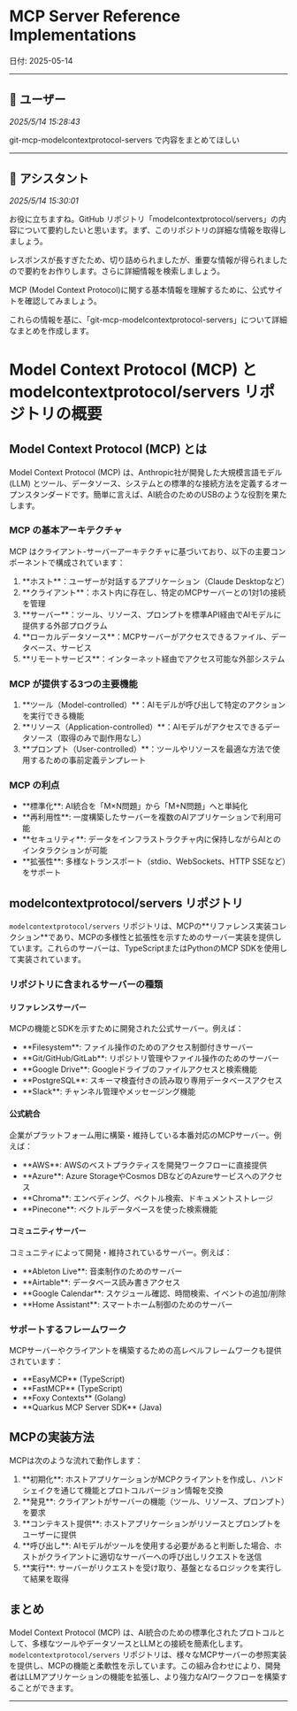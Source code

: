 # MCP Server Reference Implementations

日付: 2025-05-14

---

## 👤 ユーザー
*2025/5/14 15:28:43*

git-mcp-modelcontextprotocol-servers で内容をまとめてほしい

---

## 🤖 アシスタント
*2025/5/14 15:30:01*

お役に立ちますね。GitHub リポジトリ「modelcontextprotocol/servers」の内容について要約したいと思います。まず、このリポジトリの詳細な情報を取得しましょう。


レスポンスが長すぎたため、切り詰められましたが、重要な情報が得られましたので要約をお作りします。さらに詳細情報を検索しましょう。


MCP (Model Context Protocol)に関する基本情報を理解するために、公式サイトを確認してみましょう。


これらの情報を基に、「git-mcp-modelcontextprotocol-servers」について詳細なまとめを作成します。

# Model Context Protocol (MCP) と modelcontextprotocol/servers リポジトリの概要

## Model Context Protocol (MCP) とは

Model Context Protocol (MCP) は、Anthropic社が開発した大規模言語モデル (LLM) とツール、データソース、システムとの標準的な接続方法を定義するオープンスタンダードです。簡単に言えば、AI統合のためのUSBのような役割を果たします。

### MCP の基本アーキテクチャ

MCP はクライアント-サーバーアーキテクチャに基づいており、以下の主要コンポーネントで構成されています：

1. \*\*ホスト\*\*：ユーザーが対話するアプリケーション（Claude Desktopなど）
2. \*\*クライアント\*\*：ホスト内に存在し、特定のMCPサーバーとの1対1の接続を管理
3. \*\*サーバー\*\*：ツール、リソース、プロンプトを標準API経由でAIモデルに提供する外部プログラム
4. \*\*ローカルデータソース\*\*：MCPサーバーがアクセスできるファイル、データベース、サービス
5. \*\*リモートサービス\*\*：インターネット経由でアクセス可能な外部システム

### MCP が提供する3つの主要機能

1. \*\*ツール（Model-controlled）\*\*：AIモデルが呼び出して特定のアクションを実行できる機能
2. \*\*リソース（Application-controlled）\*\*：AIモデルがアクセスできるデータソース（取得のみで副作用なし）
3. \*\*プロンプト（User-controlled）\*\*：ツールやリソースを最適な方法で使用するための事前定義テンプレート

### MCP の利点

- \*\*標準化\*\*: AI統合を「M×N問題」から「M+N問題」へと単純化
- \*\*再利用性\*\*: 一度構築したサーバーを複数のAIアプリケーションで利用可能
- \*\*セキュリティ\*\*: データをインフラストラクチャ内に保持しながらAIとのインタラクションが可能
- \*\*拡張性\*\*: 多様なトランスポート（stdio、WebSockets、HTTP SSEなど）をサポート

## modelcontextprotocol/servers リポジトリ

`modelcontextprotocol/servers` リポジトリは、MCPの\*\*リファレンス実装コレクション\*\*であり、MCPの多様性と拡張性を示すためのサーバー実装を提供しています。これらのサーバーは、TypeScriptまたはPythonのMCP SDKを使用して実装されています。

### リポジトリに含まれるサーバーの種類

#### リファレンスサーバー
MCPの機能とSDKを示すために開発された公式サーバー。例えば：

- \*\*Filesystem\*\*: ファイル操作のためのアクセス制御付きサーバー
- \*\*Git/GitHub/GitLab\*\*: リポジトリ管理やファイル操作のためのサーバー
- \*\*Google Drive\*\*: Googleドライブのファイルアクセスと検索機能
- \*\*PostgreSQL\*\*: スキーマ検査付きの読み取り専用データベースアクセス
- \*\*Slack\*\*: チャンネル管理やメッセージング機能

#### 公式統合
企業がプラットフォーム用に構築・維持している本番対応のMCPサーバー。例えば：

- \*\*AWS\*\*: AWSのベストプラクティスを開発ワークフローに直接提供
- \*\*Azure\*\*: Azure StorageやCosmos DBなどのAzureサービスへのアクセス
- \*\*Chroma\*\*: エンベディング、ベクトル検索、ドキュメントストレージ
- \*\*Pinecone\*\*: ベクトルデータベースを使った検索機能

#### コミュニティサーバー
コミュニティによって開発・維持されているサーバー。例えば：

- \*\*Ableton Live\*\*: 音楽制作のためのサーバー
- \*\*Airtable\*\*: データベース読み書きアクセス
- \*\*Google Calendar\*\*: スケジュール確認、時間検索、イベントの追加/削除
- \*\*Home Assistant\*\*: スマートホーム制御のためのサーバー

### サポートするフレームワーク

MCPサーバーやクライアントを構築するための高レベルフレームワークも提供されています：

- \*\*EasyMCP\*\* (TypeScript)
- \*\*FastMCP\*\* (TypeScript)
- \*\*Foxy Contexts\*\* (Golang)
- \*\*Quarkus MCP Server SDK\*\* (Java)

## MCPの実装方法

MCPは次のような流れで動作します：

1. \*\*初期化\*\*: ホストアプリケーションがMCPクライアントを作成し、ハンドシェイクを通じて機能とプロトコルバージョン情報を交換
2. \*\*発見\*\*: クライアントがサーバーの機能（ツール、リソース、プロンプト）を要求
3. \*\*コンテキスト提供\*\*: ホストアプリケーションがリソースとプロンプトをユーザーに提供
4. \*\*呼び出し\*\*: AIモデルがツールを使用する必要があると判断した場合、ホストがクライアントに適切なサーバーへの呼び出しリクエストを送信
5. \*\*実行\*\*: サーバーがリクエストを受け取り、基盤となるロジックを実行して結果を取得

## まとめ

Model Context Protocol (MCP) は、AI統合のための標準化されたプロトコルとして、多様なツールやデータソースとLLMとの接続を簡素化します。`modelcontextprotocol/servers` リポジトリは、様々なMCPサーバーの参照実装を提供し、MCPの機能と柔軟性を示しています。この組み合わせにより、開発者はLLMアプリケーションの機能を拡張し、より強力なAIワークフローを構築することができます。

---
